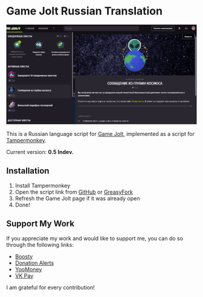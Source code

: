 # Game Jolt Russian Translation
<center>
    <img title="Translation overview" alt="Translation overview" src="https://github.com/RushanM/GameJolt-Russian-Translation/blob/main/cover.png?raw=true">
</center>

This is a Russian language script for [Game Jolt](https://gamejolt.com/), implemented as a script for [Tampermonkey](https://github.com/Tampermonkey/tampermonkey).

Current version: **0.5 Indev.**

## Installation

1. Install Tampermonkey
2. Open the script link from [GitHub](https://github.com/RushanM/GameJolt-Russian-Translation/raw/main/%D0%A0%D1%83%D1%81%D0%B8%D1%84%D0%B8%D0%BA%D0%B0%D1%82%D0%BE%D1%80%20Game%20Jolt.user.js) or [GreasyFork](https://greasyfork.org/ru/scripts/496844-game-jolt-russian-translation)
3. Refresh the Game Jolt page if it was already open
4. Done!

## Support My Work
If you appreciate my work and would like to support me, you can do so through the following links:
* [Boosty](https://boosty.to/rushanm)
* [Donation Alerts](https://www.donationalerts.com/r/deflecta)
* [YooMoney](https://yoomoney.ru/to/410015215253910)
* [VK Pay](https://vk.me/moneysend/deflecta)

I am grateful for every contribution!